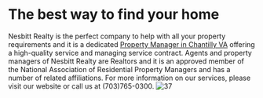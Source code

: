 # The best way to find your home
Nesbitt Realty is the perfect company to help with all your property requirements and it is a dedicated [Property Manager in Chantilly VA](https://nesbittrealty.com/property-management/local/fairfax-county/chantilly/![image](https://user-images.githubusercontent.com/122665157/216954054-1aa0e30b-c6fa-4d4f-9210-038fb7476dff.png)) offering a high-quality service and managing service contract. Agents and property managers of Nesbitt Realty are Realtors and it is an approved member of the National Association of Residential Property Managers and has a number of related affiliations. For more information on our services, please visit our website or call us at (703)765-0300.
![37](https://user-images.githubusercontent.com/122665157/216954281-6e4c33e4-7a4e-4aa9-817a-94a78c809733.png)
